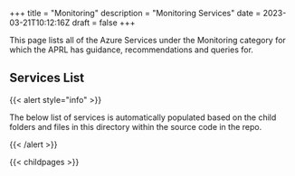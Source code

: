 +++
title = "Monitoring"
description = "Monitoring Services"
date = 2023-03-21T10:12:16Z
draft = false
+++

This page lists all of the Azure Services under the Monitoring category for which the APRL has guidance, recommendations and queries for.

## Services List

{{< alert style="info" >}}

The below list of services is automatically populated based on the child folders and files in this directory within the source code in the repo.

{{< /alert >}}

{{< childpages >}}
